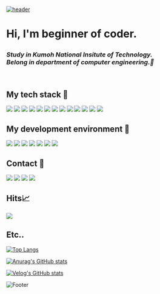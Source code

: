 <a href = "https://www.instagram.com/jaemin0_2/">

![header](https://capsule-render.vercel.app/api?type=waving&color=auto&height=300&section=header&text=@jaemin0_2%20&fontSize=90)

</a>
<h1> Hi, I'm beginner of coder.
<p>
 <em>
  <h3>
  Study in Kumoh National Insitute of Technology.<br>
  Belong in department of computer engineering.🤔
  </h3>
 </em>
</p>

<br/>
<h2> My tech stack 📝 </h2>
<p>
 <img src="https://img.shields.io/badge/HTML5-red?style=flat-square&logo=html5&logoColor=white"/>
 <img src="https://img.shields.io/badge/Kotlin-9cf?style=flat-square&logo=kotlin&logoColor=white"/>
 <img src="https://img.shields.io/badge/C-blue?style=flat-square&logo=c&logoColor=white"/>
 <img src="https://img.shields.io/badge/C++-9cf?style=flat-square&logo=cplusplus&logoColor=white"/>
 <img src="https://img.shields.io/badge/Java-9cf?style=flat-square&logo=java&logoColor=white"/>
 <img src="https://img.shields.io/badge/Python-brightgreen?style=flat-square&logo=python&logoColor=white"/>
 <img src="https://img.shields.io/badge/Typescript-yellow?style=flat-square&logo=typescript&logoColor=white"/> 
 <img src="https://img.shields.io/badge/Javascript-9cf?style=flat-square&logo=javascript&logoColor=white"/>
 <img src="https://img.shields.io/badge/Linux-orange?style=flat-square&logo=linux&logoColor=white"/>
 <img src="https://img.shields.io/badge/CSS3-red?style=flat-square&logo=css3&logoColor=white"/>
 <img src="https://img.shields.io/badge/React-blue?style=flat-square&logo=react&logoColor=white"/>
 <img src="https://img.shields.io/badge/Mysql-red?style=flat-square&logo=mysql&logoColor=white"/>
 <img src="https://img.shields.io/badge/Express-red?style=flat-square&logo=express&logoColor=white"/>
</p>
<h2> My development environment 🔨 </h2>
<p>
 <img src="https://img.shields.io/badge/VisualStudio-blueviolet?style=flat-square&logo=visualstudio&logoColor=white"/>
 <img src="https://img.shields.io/badge/VisualStudioCode-blue?style=flat-square&logo=visualstudiocode&logoColor=white"/>
 <img src="https://img.shields.io/badge/Github-black?style=flat-square&logo=github&logoColor=white"/>
 <img src="https://img.shields.io/badge/AndroidStudio-green?style=flat-square&logo=androidstudio&logoColor=white"/>
 <img src="https://img.shields.io/badge/Eclipse-black?style=flat-square&logo=eclipse&logoColor=white"/>
 <img src="https://img.shields.io/badge/Ubuntu-red?style=flat-square&logo=ubuntu&logoColor=white"/>
 <img src="https://img.shields.io/badge/Goorm-blue?style=flat-square&logo=goorm&logoColor=white"/>
</p>
 <h2> Contact 📱 </h2>
 <p>
  <a href="https://velog.io/@afg9327"><img src="https://img.shields.io/badge/Velog-black?style=flat-square&logo=velog&logoColor=white"/></a>
  <a href="https://www.instagram.com/jaemin0_2/"><img src="https://img.shields.io/badge/Instagram-pink?style=flat-square&logo=instagram&logoColor=white"/></a>
  <a href="https://www.facebook.com/profile.php?id=100011019165519"><img src="https://img.shields.io/badge/Facebook-blue?style=flat-square&logo=facebook&logoColor=white"/></a>
  <a href="https://www.gmail.com/"><img src="https://img.shields.io/badge/Gmail-red?style=flat-square&logo=gmail&logoColor=white"/></a>
 </p>
<h2>Hits📈</h2> 
<a href="https://hits.seeyoufarm.com"><img src="https://hits.seeyoufarm.com/api/count/incr/badge.svg?url=https%3A%2F%2Fgithub.com%2Fafg9327&count_bg=%23E27AE5&title_bg=%23555555&icon=github.svg&icon_color=%23E7E7E7&title=github&edge_flat=false"/></a>

<h2>Etc.. </h2>

[![Top Langs](https://github-readme-stats.vercel.app/api/top-langs/?username=afg9327)](https://github.com/afg9327/github-readme-stats)

[![Anurag's GitHub stats](https://github-readme-stats.vercel.app/api?username=afg9327)](https://github.com/afg9327/github-readme-stats)

[![Velog's GitHub stats](https://velog-readme-stats.vercel.app/api?name=afg9327)](https://velog.io/@afg9327)

![Footer](https://capsule-render.vercel.app/api?type=waving&color=auto&height=200&section=footer)

